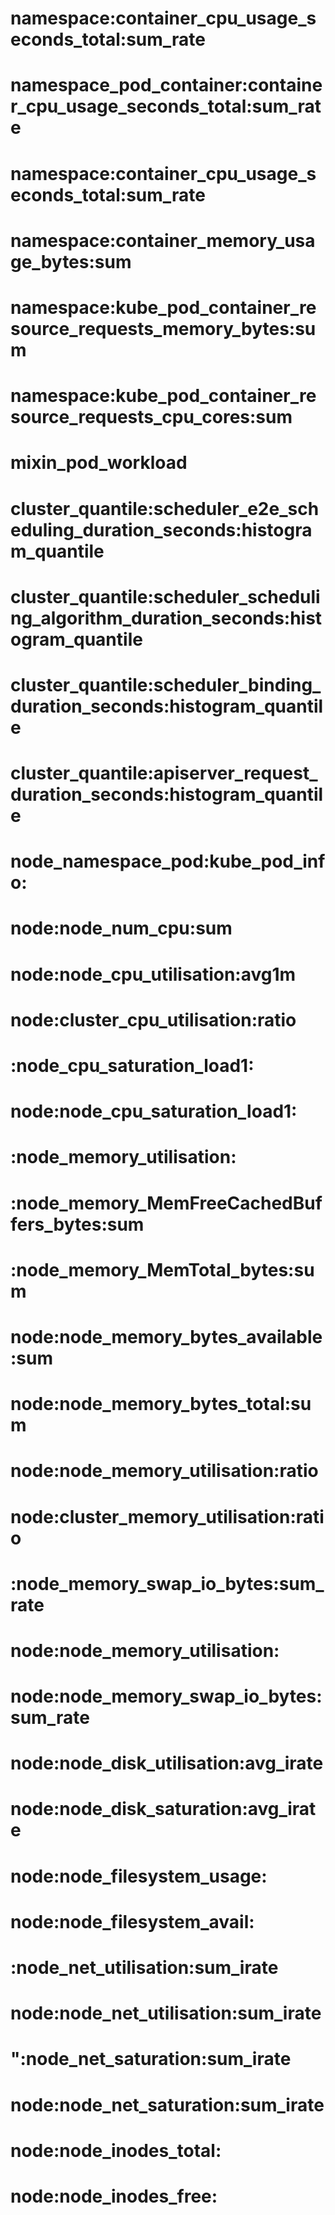 # namespace:container_cpu_usage_seconds_total:sum_rate

# namespace_pod_container:container_cpu_usage_seconds_total:sum_rate

# namespace:container_cpu_usage_seconds_total:sum_rate

# namespace:container_memory_usage_bytes:sum

# namespace:kube_pod_container_resource_requests_memory_bytes:sum

# namespace:kube_pod_container_resource_requests_cpu_cores:sum

# mixin_pod_workload

# cluster_quantile:scheduler_e2e_scheduling_duration_seconds:histogram_quantile

# cluster_quantile:scheduler_scheduling_algorithm_duration_seconds:histogram_quantile

# cluster_quantile:scheduler_binding_duration_seconds:histogram_quantile

# cluster_quantile:apiserver_request_duration_seconds:histogram_quantile

# node_namespace_pod:kube_pod_info:

# node:node_num_cpu:sum

# node:node_cpu_utilisation:avg1m

# node:cluster_cpu_utilisation:ratio

# :node_cpu_saturation_load1:

# node:node_cpu_saturation_load1:

# :node_memory_utilisation:

# :node_memory_MemFreeCachedBuffers_bytes:sum

# :node_memory_MemTotal_bytes:sum

# node:node_memory_bytes_available:sum

# node:node_memory_bytes_total:sum

# node:node_memory_utilisation:ratio

# node:cluster_memory_utilisation:ratio

# :node_memory_swap_io_bytes:sum_rate

# node:node_memory_utilisation:

# node:node_memory_swap_io_bytes:sum_rate

# node:node_disk_utilisation:avg_irate

# node:node_disk_saturation:avg_irate

# node:node_filesystem_usage:

# node:node_filesystem_avail:

# :node_net_utilisation:sum_irate

# node:node_net_utilisation:sum_irate

# ":node_net_saturation:sum_irate

# node:node_net_saturation:sum_irate

# node:node_inodes_total:

# node:node_inodes_free:
